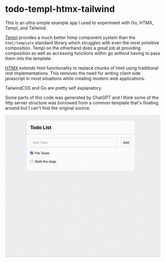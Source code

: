 # todo-templ-htmx-tailwind

This is an ultra-simple example app I used to experiment with Go, HTMX, Templ, and Tailwind.

[Templ](https://templ.guide) provides a much better htmp component system than the `html/template` standard library which struggles with even the most primitive composition. Templ on the otherhand does a great job at providing composition as well as accessing functions within go without having to pass them into the template.

[HTMX](https://htmx.org) extends html functionality to replace chunks of html using traditional rest implementations. This removes the need for writing client side javascript in most situations while creating modern web applications.

TailwindCSS and Go are pretty self explanatory.

Some parts of this code was generated by ChatGPT and I think some of the http server structure was borrowed from a common template that's floating around but I can't find the original source.

![example todo list](example/example.gif)
